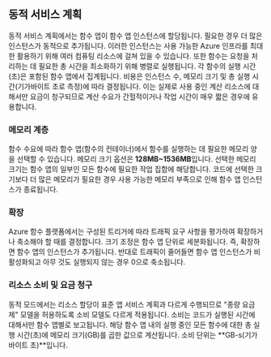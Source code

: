 ## 동적 서비스 계획

동적 서비스 계획에서는 함수 앱이 함수 앱 인스턴스에 할당됩니다. 필요한 경우 더 많은 인스턴스가 동적으로 추가됩니다. 이러한 인스턴스는 사용 가능한 Azure 인프라를 최대한 활용하기 위해 여러 컴퓨팅 리소스에 걸쳐 있을 수 있습니다. 또한 함수는 요청을 처리하는 데 필요한 총 시간을 최소화하기 위해 병렬로 실행됩니다. 각 함수의 실행 시간(초)은 포함된 함수 앱에서 집계됩니다. 비용은 인스턴스 수, 메모리 크기 및 총 실행 시간(기가바이트 초로 측정)에 따라 결정됩니다. 이는 실제로 사용 중인 계산 리소스에 대해서만 요금이 청구되므로 계산 수요가 간헐적이거나 작업 시간이 매우 짧은 경우에 유용합니다.

### 메모리 계층

함수 수요에 따라 함수 앱(함수의 컨테이너)에서 함수를 실행하는 데 필요한 메모리 양을 선택할 수 있습니다. 메모리 크기 옵션은 **128MB~1536MB**입니다. 선택한 메모리 크기는 함수 앱의 일부인 모든 함수에 필요한 작업 집합에 해당합니다. 코드에 선택한 크기보다 더 많은 메모리가 필요한 경우 사용 가능한 메모리 부족으로 인해 함수 앱 인스턴스가 종료됩니다.

### 확장

Azure 함수 플랫폼에서는 구성된 트리거에 따라 트래픽 요구 사항을 평가하여 확장하거나 축소해야 할 때를 결정합니다. 크기 조정은 함수 앱 단위로 세분화됩니다. 즉, 확장하면 함수 앱의 인스턴스가 추가됩니다. 반대로 트래픽이 줄어들면 함수 앱 인스턴스가 비활성화되고 아무 것도 실행되지 않는 경우 0으로 축소됩니다.

### 리소스 소비 및 요금 청구

동적 모드에서는 리소스 할당이 표준 앱 서비스 계획과 다르게 수행되므로 "종량 요금제" 모델을 허용하도록 소비 모델도 다르게 적용됩니다. 소비는 코드가 실행된 시간에 대해서만 함수 앱별로 보고됩니다. 해당 함수 앱 내의 실행 중인 모든 함수에 대한 총 실행 시간(초)에 메모리 크기(GB)를 곱한 값으로 계산됩니다. 소비 단위는 **GB-s(기가바이트 초)**입니다.

<!---HONumber=AcomDC_0406_2016-->
